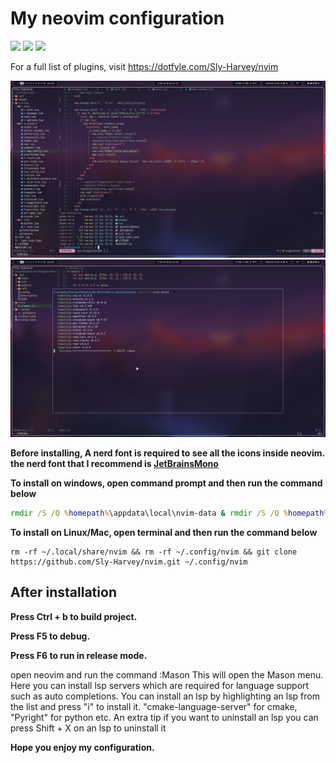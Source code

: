 #  My neovim configuration

<a href="https://dotfyle.com/Sly-Harvey/nvim"><img src="https://dotfyle.com/Sly-Harvey/nvim/badges/plugins?style=for-the-badge" /></a>
<a href="https://dotfyle.com/Sly-Harvey/nvim"><img src="https://dotfyle.com/Sly-Harvey/nvim/badges/leaderkey?style=for-the-badge" /></a>
<a href="https://dotfyle.com/Sly-Harvey/nvim"><img src="https://dotfyle.com/Sly-Harvey/nvim/badges/plugin-manager?style=for-the-badge" /></a>

For a full list of plugins, visit https://dotfyle.com/Sly-Harvey/nvim

<img src="images/everforest1.png" width=800>
<img src="images/everforest2.png" width=800>

**Before installing, A nerd font is required to see all the icons inside neovim.**
**the nerd font that I recommend is [JetBrainsMono](https://github.com/ryanoasis/nerd-fonts/releases/download/v3.0.2/JetBrainsMono.zip)**

**To install on windows, open command prompt and then run the command below**
```bat
rmdir /S /Q %homepath%\appdata\local\nvim-data & rmdir /S /Q %homepath%\appdata\local\nvim & git clone https://github.com/Sly-Harvey/nvim.git %homepath%\appdata\local\nvim
```

**To install on Linux/Mac, open terminal and then run the command below**
```command
rm -rf ~/.local/share/nvim && rm -rf ~/.config/nvim && git clone https://github.com/Sly-Harvey/nvim.git ~/.config/nvim
```
## After installation
**Press Ctrl + b to build project.**

**Press F5 to debug.**

**Press F6 to run in release mode.**

open neovim and run the command :Mason
This will open the Mason menu. Here you can install lsp servers which are required for language support such as auto completions.
You can install an lsp by highlighting an lsp from the list and press "i" to install it.
"cmake-language-server" for cmake, "Pyright" for python etc.
An extra tip if you want to uninstall an lsp you can press Shift + X on an lsp to uninstall it

**Hope you enjoy my configuration.**
